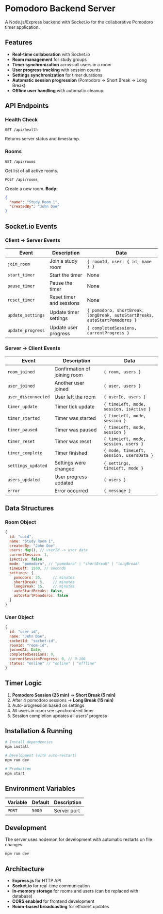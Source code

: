 # Pomodoro Backend Server

A Node.js/Express backend with Socket.io for the collaborative Pomodoro timer application.

## Features

- **Real-time collaboration** with Socket.io
- **Room management** for study groups
- **Timer synchronization** across all users in a room
- **User progress tracking** with session counts
- **Settings synchronization** for timer durations
- **Automatic session progression** (Pomodoro → Short Break → Long Break)
- **Offline user handling** with automatic cleanup

## API Endpoints

### Health Check
```
GET /api/health
```
Returns server status and timestamp.

### Rooms
```
GET /api/rooms
```
Get list of all active rooms.

```
POST /api/rooms
```
Create a new room.
**Body:**
```json
{
  "name": "Study Room 1",
  "createdBy": "John Doe"
}
```

## Socket.io Events

### Client → Server Events

| Event | Description | Data |
|-------|-------------|------|
| `join_room` | Join a study room | `{ roomId, user: { id, name } }` |
| `start_timer` | Start the timer | None |
| `pause_timer` | Pause the timer | None |
| `reset_timer` | Reset timer and sessions | None |
| `update_settings` | Update timer settings | `{ pomodoro, shortBreak, longBreak, autoStartBreaks, autoStartPomodoros }` |
| `update_progress` | Update user progress | `{ completedSessions, currentProgress }` |

### Server → Client Events

| Event | Description | Data |
|-------|-------------|------|
| `room_joined` | Confirmation of joining room | `{ room, users }` |
| `user_joined` | Another user joined | `{ user, users }` |
| `user_disconnected` | User left the room | `{ userId, users }` |
| `timer_update` | Timer tick update | `{ timeLeft, mode, session, isActive }` |
| `timer_started` | Timer was started | `{ timeLeft, mode, session }` |
| `timer_paused` | Timer was paused | `{ timeLeft, mode, session }` |
| `timer_reset` | Timer was reset | `{ timeLeft, mode, session, users }` |
| `timer_complete` | Timer finished | `{ mode, timeLeft, session, usersData }` |
| `settings_updated` | Settings were changed | `{ settings, timeLeft, mode }` |
| `users_updated` | User progress updated | `{ users }` |
| `error` | Error occurred | `{ message }` |

## Data Structures

### Room Object
```javascript
{
  id: "uuid",
  name: "Study Room 1",
  createdBy: "John Doe",
  users: Map(), // userId -> user data
  currentSession: 1,
  isActive: false,
  mode: "pomodoro", // "pomodoro" | "shortBreak" | "longBreak"
  timeLeft: 1500, // seconds
  settings: {
    pomodoro: 25,     // minutes
    shortBreak: 5,    // minutes
    longBreak: 15,    // minutes
    autoStartBreaks: false,
    autoStartPomodoros: false
  }
}
```

### User Object
```javascript
{
  id: "user-id",
  name: "John Doe",
  socketId: "socket-id",
  roomId: "room-id",
  joinedAt: Date,
  completedSessions: 0,
  currentSessionProgress: 0, // 0-100
  status: "online" // "online" | "offline"
}
```

## Timer Logic

1. **Pomodoro Session (25 min)** → **Short Break (5 min)**
2. After 4 pomodoro sessions → **Long Break (15 min)**
3. Auto-progression based on settings
4. All users in room see synchronized timer
5. Session completion updates all users' progress

## Installation & Running

```bash
# Install dependencies
npm install

# Development (with auto-restart)
npm run dev

# Production
npm start
```

## Environment Variables

| Variable | Default | Description |
|----------|---------|-------------|
| `PORT` | `5000` | Server port |

## Development

The server uses nodemon for development with automatic restarts on file changes.

```bash
npm run dev
```

## Architecture

- **Express.js** for HTTP API
- **Socket.io** for real-time communication
- **In-memory storage** for rooms and users (can be replaced with database)
- **CORS enabled** for frontend development
- **Room-based broadcasting** for efficient updates 